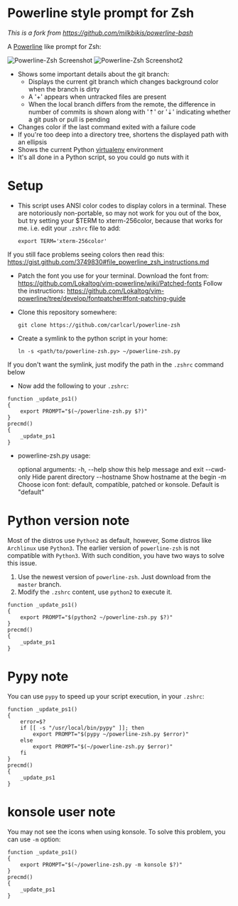 Powerline style prompt for Zsh
===============================

*This is a fork from https://github.com/milkbikis/powerline-bash*

A [Powerline](https://github.com/Lokaltog/vim-powerline) like prompt for Zsh:

![Powerline-Zsh Screenshot](http://i.imgur.com/QfDe3yP.png)
![Powerline-Zsh Screenshot2](http://i.imgur.com/f1kQcLv.png)

*  Shows some important details about the git branch:
    *  Displays the current git branch which changes background color when the branch is dirty
    *  A '+' appears when untracked files are present
    *  When the local branch differs from the remote, the difference in number of commits is shown along with '⇡' or '⇣' indicating whether a git push or pull is pending
*  Changes color if the last command exited with a failure code
*  If you're too deep into a directory tree, shortens the displayed path with an ellipsis
*  Shows the current Python [virtualenv](http://www.virtualenv.org/) environment
*  It's all done in a Python script, so you could go nuts with it

# Setup

* This script uses ANSI color codes to display colors in a terminal. These are notoriously non-portable, so may not work for you out of the box, but try setting your $TERM to xterm-256color, because that works for me.
i.e. edit your `.zshrc` file to add:

    ```shell
    export TERM='xterm-256color'
    ```

If you still face problems seeing colors then read this: https://gist.github.com/3749830#file_powerline_zsh_instructions.md

* Patch the font you use for your terminal.
Download the font from: https://github.com/Lokaltog/vim-powerline/wiki/Patched-fonts
Follow the instructions: https://github.com/Lokaltog/vim-powerline/tree/develop/fontpatcher#font-patching-guide


* Clone this repository somewhere:

    ```shell
    git clone https://github.com/carlcarl/powerline-zsh
    ```

* Create a symlink to the python script in your home:
   
    ```shell
    ln -s <path/to/powerline-zsh.py> ~/powerline-zsh.py
    ```

If you don't want the symlink, just modify the path in the `.zshrc` command below

* Now add the following to your `.zshrc`:

```shell
function _update_ps1()
{
    export PROMPT="$(~/powerline-zsh.py $?)"
}
precmd()
{
    _update_ps1
}
```

* powerline-zsh.py usage:

	optional arguments:
	-h, --help  show this help message and exit
	--cwd-only  Hide parent directory
	--hostname  Show hostname at the begin
	-m <mode>   Choose icon font: default, compatible, patched or konsole.
				Default is "default"

# Python version note

Most of the distros use `Python2` as default, however, Some distros like `Archlinux` use `Python3`. The earlier version of `powerline-zsh` is not compatible with `Python3`. With such condition, you have two ways to solve this issue.

1. Use the newest version of `powerline-zsh`. Just download from the `master` branch.
2. Modify the `.zshrc` content, use `python2` to execute it.

```shell
function _update_ps1()
{
    export PROMPT="$(python2 ~/powerline-zsh.py $?)"
}
precmd()
{
    _update_ps1
}
```


# Pypy note

You can use `pypy` to speed up your script execution, in your `.zshrc`:


```shell
function _update_ps1()
{
    error=$?
    if [[ -s "/usr/local/bin/pypy" ]]; then
        export PROMPT="$(pypy ~/powerline-zsh.py $error)"
    else
        export PROMPT="$(~/powerline-zsh.py $error)"
    fi
}
precmd()
{
    _update_ps1
}
```


# konsole user note

You may not see the icons when using konsole. To solve this problem, you can use `-m` option:


```shell
function _update_ps1()
{
    export PROMPT="$(~/powerline-zsh.py -m konsole $?)"
}
precmd()
{
    _update_ps1
}
```

